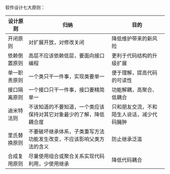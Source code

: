 软件设计七大原则：

| 设计原则 | 归纳 | 目的 |
| --- | --- | --- |
|开闭原则|对扩展开放，对修改关闭|降低维护带来的新风险|
|依赖倒置原则|高层不应该依赖低层，要面向接口编程|更利于代码结构的升级扩展|
|单一职责原则|一个类只干一件事，实现类要单一|便于理解，提高代码的可读性|
|接口隔离原则|一个接口只干一件事，接口要精简单一|功能解耦，高聚合、低耦合|
|迪米特法则|不该知道的不要知道，一个类应该保持对其它对象最少的了解，降低耦合度|只和朋友交流，不和陌生人说话，减少代码臃肿|
|里氏替换原则|不要破坏继承体系，子类重写方法功能发生改变，不应该影响父类方法的含义|防止继承泛滥|
|合成复用原则|尽量使用组合或聚合关系实现代码利用，少使用继承|降低代码耦合|